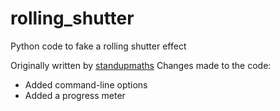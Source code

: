 # rolling_shutter
Python code to fake a rolling shutter effect 

Originally written by [standupmaths](http://github.com/standupmaths)
Changes made to the code:
 * Added command-line options
 * Added a progress meter
 
